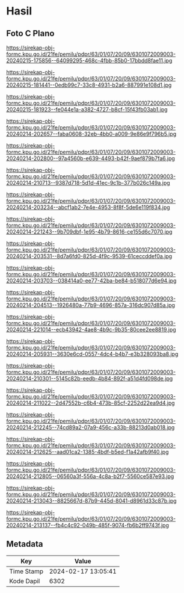 # Hasil

## Foto C Plano

https://sirekap-obj-formc.kpu.go.id/21fe/pemilu/pdpr/63/01/07/20/09/6301072009003-20240215-175856--64099295-468c-4fbb-85b0-17bbdd8fae11.jpg

https://sirekap-obj-formc.kpu.go.id/21fe/pemilu/pdpr/63/01/07/20/09/6301072009003-20240215-181441--0edb99c7-33c8-4931-b2a6-887991e108d1.jpg

https://sirekap-obj-formc.kpu.go.id/21fe/pemilu/pdpr/63/01/07/20/09/6301072009003-20240215-181923--fe044e1a-a382-4727-b8cf-15f43fb03ab1.jpg

https://sirekap-obj-formc.kpu.go.id/21fe/pemilu/pdpr/63/01/07/20/09/6301072009003-20240214-202657--faba0608-32eb-4bb0-a009-9e86e9f796b5.jpg

https://sirekap-obj-formc.kpu.go.id/21fe/pemilu/pdpr/63/01/07/20/09/6301072009003-20240214-202800--97a4560b-e639-4493-b42f-9aef879b7fa6.jpg

https://sirekap-obj-formc.kpu.go.id/21fe/pemilu/pdpr/63/01/07/20/09/6301072009003-20240214-210713--9387d718-5d1d-41ec-9c1b-377b026c149a.jpg

https://sirekap-obj-formc.kpu.go.id/21fe/pemilu/pdpr/63/01/07/20/09/6301072009003-20240214-203234--abcf1ab2-7e4e-4953-8f8f-5de6e119f834.jpg

https://sirekap-obj-formc.kpu.go.id/21fe/pemilu/pdpr/63/01/07/20/09/6301072009003-20240214-221243--9b709dbf-1e95-4b79-8616-ce155d6c7070.jpg

https://sirekap-obj-formc.kpu.go.id/21fe/pemilu/pdpr/63/01/07/20/09/6301072009003-20240214-203531--8d7a6fd0-825d-4f9c-9539-61ceccddef0a.jpg

https://sirekap-obj-formc.kpu.go.id/21fe/pemilu/pdpr/63/01/07/20/09/6301072009003-20240214-203703--038414a0-ee77-42ba-be84-b518077d6e94.jpg

https://sirekap-obj-formc.kpu.go.id/21fe/pemilu/pdpr/63/01/07/20/09/6301072009003-20240214-204513--1926480a-77b9-4696-857a-316dc907d85a.jpg

https://sirekap-obj-formc.kpu.go.id/21fe/pemilu/pdpr/63/01/07/20/09/6301072009003-20240214-221014--ecb43942-4ae8-4b9c-9b35-80cee2ee8819.jpg

https://sirekap-obj-formc.kpu.go.id/21fe/pemilu/pdpr/63/01/07/20/09/6301072009003-20240214-205931--3630e6cd-0557-4dc4-b4b7-e3b328093ba8.jpg

https://sirekap-obj-formc.kpu.go.id/21fe/pemilu/pdpr/63/01/07/20/09/6301072009003-20240214-210301--5145c82b-eedb-4b84-892f-a51d4fd098de.jpg

https://sirekap-obj-formc.kpu.go.id/21fe/pemilu/pdpr/63/01/07/20/09/6301072009003-20240214-211022--2d47552b-c6b4-473b-85cf-2252d22ea9d4.jpg

https://sirekap-obj-formc.kpu.go.id/21fe/pemilu/pdpr/63/01/07/20/09/6301072009003-20240214-212245--74cd89a2-07a9-456c-a33b-88213d0ab018.jpg

https://sirekap-obj-formc.kpu.go.id/21fe/pemilu/pdpr/63/01/07/20/09/6301072009003-20240214-212625--aad01ca2-1385-4bdf-b5ed-f1a42afb9f40.jpg

https://sirekap-obj-formc.kpu.go.id/21fe/pemilu/pdpr/63/01/07/20/09/6301072009003-20240214-212805--06560a3f-556a-4c8a-b2f7-5560ce587e93.jpg

https://sirekap-obj-formc.kpu.go.id/21fe/pemilu/pdpr/63/01/07/20/09/6301072009003-20240214-213043--8825667d-87b9-445d-8041-d8961d33c87b.jpg

https://sirekap-obj-formc.kpu.go.id/21fe/pemilu/pdpr/63/01/07/20/09/6301072009003-20240214-213137--fb4c4c92-049b-485f-9074-fb6b2ff9743f.jpg


## Metadata

| Key        | Value               |
| ---------- | ------------------- |
| Time Stamp | 2024-02-17 13:05:41 |
| Kode Dapil | 6302                |



